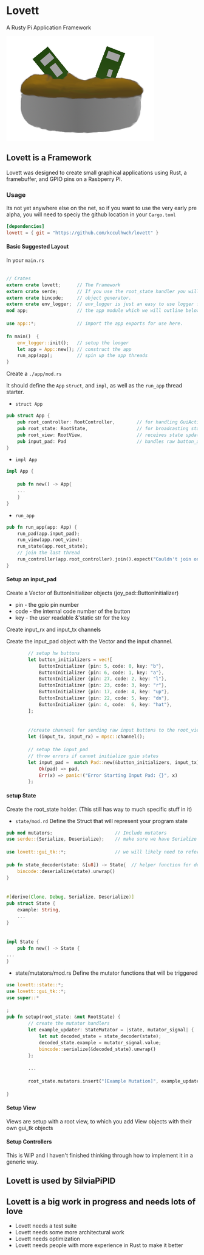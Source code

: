 # Lovett
A Rusty Pi Application Framework

![Lovett Logo](/assets/lovett.png "Lovett")

## Lovett is a Framework

Lovett was designed to create small graphical applications using Rust, a framebuffer, and GPIO pins on a Rasbperry PI.

### Usage

Its not yet anywhere else on the net, so if you want to use the very early pre alpha, you will need to speciy the github location in your `Cargo.toml`

```toml
[dependencies]
lovett = { git = "https://github.com/kcculhwch/lovett" }
```

#### Basic Suggested Layout

In your `main.rs`

```rust

// Crates
extern crate lovett;      // The Framework
extern crate serde;       // If you use the root_state handler you will need serde and bincode to for the state
extern crate bincode;     // object generator.
extern crate env_logger;  // env_logger is just an easy to use logger for getting log values out of the Framework
mod app;                  // the app module which we will outline below

use app::*;               // import the app exports for use here.

fn main()  {
    env_logger::init();   // setup the looger 
    let app = App::new(); // construct the app
    run_app(app);         // spin up the app threads
}

```

Create a `./app/mod.rs`

It should define the `App` `struct`, and `impl`, as well as the `run_app` thread starter.

* `struct App`
```rust
pub struct App {
    pub root_controller: RootController,        // for handling GuiAction inputs on a mspc channel
    pub root_state: RootState,                  // for broadcasting state changes and receiving mutator requests
    pub root_view: RootView,                    // receives state updates, handles gui / input_pad interactions ... send GuiActions to the Controller
    pub input_pad: Pad                          // handles raw button_actions, sends them to the root_view
}
```

* `impl App`
```rust
impl App {

    pub fn new() -> App{
    ...
    }
}
```

* `run_app`
```rust
pub fn run_app(app: App) {
    run_pad(app.input_pad);
    run_view(app.root_view);
    run_state(app.root_state);
    // join the last thread
    run_controller(app.root_controller).join().expect("Couldn't join on the associated thread");
}
```

#### Setup an input_pad

Create a Vector of ButtonInitializer objects (joy_pad::ButtonInitializer)

   * pin - the gpio pin number
   * code - the internal code number of the button
   * key - the user readable &'static str for the key

Create input_rx and input_tx channels

Create the input_pad object with the Vector and the input channel.

```rust
        // setup hw buttons
        let button_initializers = vec![
            ButtonInitializer {pin: 5, code: 0, key: "b"}, 
            ButtonInitializer {pin: 6, code: 1, key: "a"},
            ButtonInitializer {pin: 27, code: 2, key: "l"},
            ButtonInitializer {pin: 23, code: 3, key: "r"},
            ButtonInitializer {pin: 17, code: 4, key: "up"},
            ButtonInitializer {pin: 22, code: 5, key: "dn"},
            ButtonInitializer {pin: 4, code:  6, key: "hat"},
        ];


        //create channesl for sending raw input buttons to the root_view
        let (input_tx, input_rx) = mpsc::channel();

        // setup the input_pad
        // throw errors if cannot initialize gpio states
        let input_pad =  match Pad::new(&button_initializers, input_tx) {
            Ok(pad) => pad,
            Err(x) => panic!("Error Starting Input Pad: {}", x)
        };
```

#### setup State 

Create the root_state holder. (This still has way to much specific stuff in it)

* `state/mod.rd` Define the Struct that will represent your program state

```rust
pub mod mutators;                       // Include mutators
use serde::{Serialize, Deserialize};    // make sure we have Serialize and Deserialize decorators

use lovett::gui_tk::*;                  // we will likely need to reference some Gui properties

pub fn state_decoder(state: &[u8]) -> State{  // helper function for decoding serialized state array
    bincode::deserialize(state).unwrap()
}


#[derive(Clone, Debug, Serialize, Deserialize)]
pub struct State {
    example: String,
    ...
}


impl State {
    pub fn new() -> State {
...
}
```
* state/mutators/mod.rs Define the mutator functions that will be triggered
```rust
use lovett::state::*;
use lovett::gui_tk::*;
use super::*

;
pub fn setup(root_state: &mut RootState) {
        // create the mutator handlers
        let example_updater: StateMutator = |state, mutator_signal| {
            let mut decoded_state = state_decoder(state);
            decoded_state.example = mutator_signal.value;
            bincode::serialize(&decoded_state).unwrap()
        };

        ...

        root_state.mutators.insert("[Example Mutation]", example_updater);

}
```

#### Setup View

Views are setup with a root view, to which you add View objects with their own gui_tk objects

#### Setup Controllers

This is WIP and I haven't finished thinking through how to implement it in a generic way.

## Lovett is used by SilviaPiPID

## Lovett is a big work in progress and needs lots of love

* Lovett needs a test suite
* Lovett needs some more architectural work
* Lovett needs optimization
* Lovett needs people with more experience in Rust to make it better
